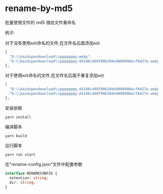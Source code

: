 # rename-by-md5

批量使用文件的 md5 值给文件重命名

例子:

对于没有使用`md5`命名的文件,在文件名后面添加`md5`

```js
[
  "D:\\baidupandownload\\qqqqqqqq.webp",
  "D:\\baidupandownload\\qqqqqqqq-d41d8cd98f00b204e9800998ecf8427e.webp"
];
```

对于使用`md5`命名的文件,在文件名后面不重复添加`md5`

```js
[
  "D:\\baidupandownload\\qqqqqqqq-d41d8cd98f00b204e9800998ecf8427e.webp",
  "D:\\baidupandownload\\qqqqqqqq-d41d8cd98f00b204e9800998ecf8427e.webp"
];
```

安装依赖

```
yarn install
```

编译脚本

```
yarn build
```

运行脚本

```
yarn run start
```

在"rename-config.json"文件中配置参数

```ts
interface RENAMECONFIG {
  extention: string;
  dir: string;
}
```
